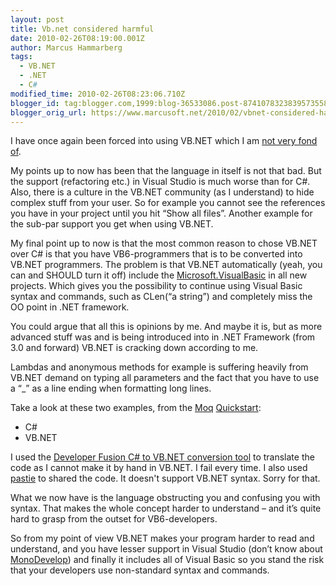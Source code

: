 ```yaml
---
layout: post
title: Vb.net considered harmful
date: 2010-02-26T08:19:00.001Z
author: Marcus Hammarberg
tags:
  - VB.NET
  - .NET
  - C#
modified_time: 2010-02-26T08:23:06.710Z
blogger_id: tag:blogger.com,1999:blog-36533086.post-8741078323839573558
blogger_orig_url: https://www.marcusoft.net/2010/02/vbnet-considered-harmful.html
---
```


I have once again been forced into using VB.NET which I am <a href="https://www.marcusoft.net/2007/03/vbnet-or-c.html" target="_blank">not very fond of</a>.

My points up to now has been that the language in itself is not that bad. But the support (refactoring etc.) in Visual Studio is much worse than for C#. Also, there is a culture in the VB.NET community (as I understand) to hide complex stuff from your user. So for example you cannot see the references you have in your project until you hit “Show all files”. Another example for the sub-par support you get when using VB.NET.

My final point up to now is that the most common reason to chose VB.NET over C# is that you have VB6-programmers that is to be converted into VB.NET programmers. The problem is that VB.NET automatically (yeah, you can and SHOULD turn it off) include the <a href="http://msdn.microsoft.com/en-us/library/microsoft.visualbasic.aspx" target="_blank">Microsoft.VisualBasic</a> in all new projects. Which gives you the possibility to continue using Visual Basic syntax and commands, such as CLen(“a string”) and completely miss the OO point in .NET framework.

You could argue that all this is opinions by me. And maybe it is, but as more advanced stuff was and is being introduced into in .NET Framework (from 3.0 and forward) VB.NET is cracking down according to me.

Lambdas and anonymous methods for example is suffering heavily from VB.NET demand on typing all parameters and the fact that you have to use a “\_” as a line ending when formatting long lines.

Take a look at these two examples, from the <a href="http://code.google.com/p/moq/" target="_blank">Moq</a> <a href="http://code.google.com/p/moq/wiki/QuickStart" target="_blank">Quickstart</a>:

- C#
- VB.NET

I used the <a href="http://www.developerfusion.com/tools/convert/csharp-to-vb/" target="_blank">Developer Fusion C# to VB.NET conversion tool</a> to translate the code as I cannot make it by hand in VB.NET. I fail every time. I also used <a href="Pastie.org" target="_blank">pastie</a> to shared the code. It doesn't support VB.NET syntax. Sorry for that.

What we now have is the language obstructing you and confusing you with syntax. That makes the whole concept harder to understand – and it’s quite hard to grasp from the outset for VB6-developers.

So from my point of view VB.NET makes your program harder to read and understand, and you have lesser support in Visual Studio (don’t know about <a href="http://monodevelop.com/" target="_blank">MonoDevelop</a>) and finally it includes all of Visual Basic so you stand the risk that your developers use non-standard syntax and commands.
